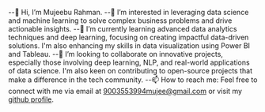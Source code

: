 --👋 Hi, I’m Mujeebu Rahman.
--👀 I’m interested in leveraging data science and machine learning to solve complex business problems and drive actionable insights.
--🌱 I’m currently learning advanced data analytics techniques and deep learning, focusing on creating impactful data-driven solutions. I'm also enhancing my skills in data visualization using Power BI and Tableau.
--💞️ I’m looking to collaborate on innovative projects, especially those involving deep learning, NLP, and real-world applications of data science. I'm also keen on contributing to open-source projects that make a difference in the tech community.
--📫 How to reach me: Feel free to connect with me via email at 9003553994mujee@gmail.com or visit my [github profile](https://github.com/mujeebrahman022/mujeebrahman022).
